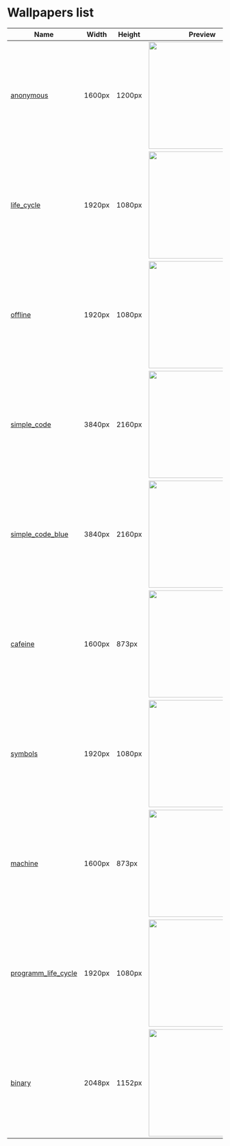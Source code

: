# Wallpapers list

| Name                                                                                                        | Width  | Height | Preview                                                                                                                        |
|-------------------------------------------------------------------------------------------------------------|--------|--------|-------------------------------------------------------------------------------------------------------------------------------|
| <a href="https://github.com/LilTim0/others/blob/main/wallpapers/anonymous.jpg">anonymous</a>                     | 1600px | 1200px | <img src="https://github.com/LilTim0/others/blob/main/wallpapers/anonymous.jpg" height=250px>           |
| <a href="https://github.com/LilTim0/others/blob/main/wallpapers/life_cycle.jpg">life_cycle</a>                   | 1920px | 1080px | <img src="https://github.com/LilTim0/others/blob/main/wallpapers/life_cycle.jpg" height=250px>          |
| <a href="https://github.com/LilTim0/others/blob/main/wallpapers/offline.jpg">offline</a>                         | 1920px | 1080px | <img src="https://github.com/LilTim0/others/blob/main/wallpapers/offline.jpg" height=250px>             |
| <a href="https://github.com/LilTim0/others/blob/main/wallpapers/simple_code.png">simple_code</a>                 | 3840px | 2160px | <img src="https://github.com/LilTim0/others/blob/main/wallpapers/simple_code.png" height=250px>         |
| <a href="https://github.com/LilTim0/others/blob/main/wallpapers/simple_code_blue.png">simple_code_blue</a>       | 3840px | 2160px | <img src="https://github.com/LilTim0/others/blob/main/wallpapers/simple_code_blue.png" height=250px>    |
| <a href="https://github.com/LilTim0/others/blob/main/wallpapers/cafein.png">cafeine</a>                          | 1600px | 873px  | <img src="https://github.com/LilTim0/others/blob/main/wallpapers/cafeine.png" height=250px>             |
| <a href="https://github.com/LilTim0/others/blob/main/wallpapers/symbols.jpg">symbols</a>                         | 1920px | 1080px | <img src="https://github.com/LilTim0/others/blob/main/wallpapers/symbols.jpg" height=250px>             |
| <a href="https://github.com/LilTim0/others/blob/main/wallpapers/machine.png">machine</a>                         | 1600px | 873px  | <img src="https://github.com/LilTim0/others/blob/main/wallpapers/machine.png" height=250px>             |
| <a href="https://github.com/LilTim0/others/blob/main/wallpapers/programm_life_cycle.jpg">programm_life_cycle</a> | 1920px | 1080px | <img src="https://github.com/LilTim0/others/blob/main/wallpapers/programm_life_cycle.jpg" height=250px> |
| <a href="https://github.com/LilTim0/others/blob/main/wallpapers/binary.jpg">binary</a>                           | 2048px | 1152px | <img src="https://github.com/LilTim0/others/blob/main/wallpapers/binary.jpg" height=250px>              |
